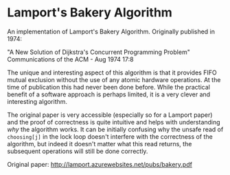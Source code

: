 # Lamport's Bakery Algorithm

An implementation of Lamport's Bakery Algorithm. Originally published in 1974:

"A New Solution of Dijkstra's Concurrent Programming Problem"
Communications of the ACM - Aug 1974 17:8

The unique and interesting aspect of this algorithm is that it provides FIFO mutual exclusion without the use of any atomic hardware operations. At the time of publication this had never been done before. While the practical benefit of a software approach is perhaps limited, it is a very clever and interesting algorithm.

The original paper is very accessible (especially so for a Lamport paper) and the proof of correctness is quite intuitive and helps with understanding _why_ the algorithm works. It can be initially confusing why the unsafe read of `choosing[j]` in the lock loop doesn't interfere with the correctness of the algorithm, but indeed it doesn't matter what this read returns, the subsequent operations will still be done correctly.

Original paper:
http://lamport.azurewebsites.net/pubs/bakery.pdf
